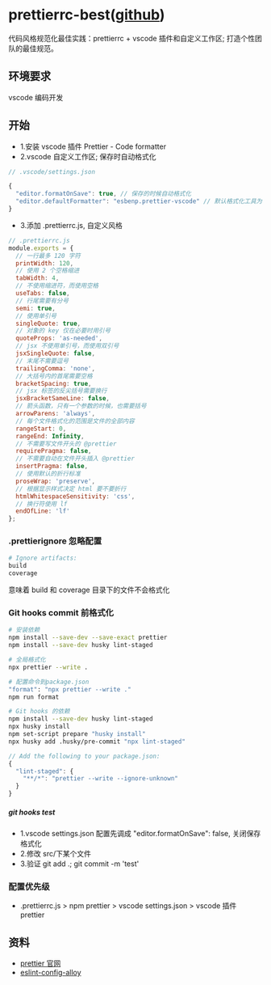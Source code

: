 # prettierrc-best([github](https://github.com/luozyiii/prettierrc-best))

代码风格规范化最佳实践：prettierrc + vscode 插件和自定义工作区; 打造个性团队的最佳规范。

## 环境要求

vscode 编码开发

## 开始

- 1.安装 vscode 插件 Prettier - Code formatter
- 2.vscode 自定义工作区; 保存时自动格式化

```js
// .vscode/settings.json

{
  "editor.formatOnSave": true, // 保存的时候自动格式化
  "editor.defaultFormatter": "esbenp.prettier-vscode" // 默认格式化工具为 prettier
}
```

- 3.添加 .prettierrc.js, 自定义风格

```js
// .prettierrc.js
module.exports = {
  // 一行最多 120 字符
  printWidth: 120,
  // 使用 2 个空格缩进
  tabWidth: 4,
  // 不使用缩进符，而使用空格
  useTabs: false,
  // 行尾需要有分号
  semi: true,
  // 使用单引号
  singleQuote: true,
  // 对象的 key 仅在必要时用引号
  quoteProps: 'as-needed',
  // jsx 不使用单引号，而使用双引号
  jsxSingleQuote: false,
  // 末尾不需要逗号
  trailingComma: 'none',
  // 大括号内的首尾需要空格
  bracketSpacing: true,
  // jsx 标签的反尖括号需要换行
  jsxBracketSameLine: false,
  // 箭头函数，只有一个参数的时候，也需要括号
  arrowParens: 'always',
  // 每个文件格式化的范围是文件的全部内容
  rangeStart: 0,
  rangeEnd: Infinity,
  // 不需要写文件开头的 @prettier
  requirePragma: false,
  // 不需要自动在文件开头插入 @prettier
  insertPragma: false,
  // 使用默认的折行标准
  proseWrap: 'preserve',
  // 根据显示样式决定 html 要不要折行
  htmlWhitespaceSensitivity: 'css',
  // 换行符使用 lf
  endOfLine: 'lf'
};
```

### .prettierignore 忽略配置

```bash
# Ignore artifacts:
build
coverage
```

意味着 build 和 coverage 目录下的文件不会格式化

### Git hooks commit 前格式化

```bash
# 安装依赖
npm install --save-dev --save-exact prettier
npm install --save-dev husky lint-staged

# 全局格式化
npx prettier --write .

# 配置命令到package.json
"format": "npx prettier --write ."
npm run format

# Git hooks 的依赖
npm install --save-dev husky lint-staged
npx husky install
npm set-script prepare "husky install"
npx husky add .husky/pre-commit "npx lint-staged"
```

```js
// Add the following to your package.json:
{
  "lint-staged": {
    "**/*": "prettier --write --ignore-unknown"
  }
}
```

##### git hooks test

- 1.vscode settings.json 配置先调成 "editor.formatOnSave": false, 关闭保存格式化
- 2.修改 src/下某个文件
- 3.验证 git add .; git commit -m 'test'

### 配置优先级

- .prettierrc.js > npm prettier > vscode settings.json > vscode 插件 prettier

## 资料

- [prettier 官网](https://www.prettier.cn/docs/install.html)
- [eslint-config-alloy](https://github.com/AlloyTeam/eslint-config-alloy)

